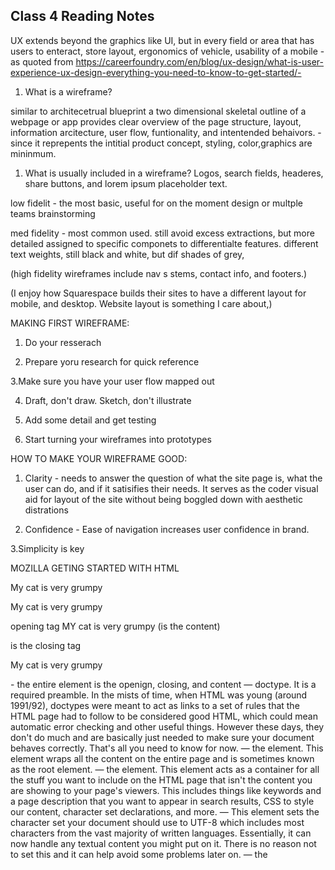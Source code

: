 ## Class 4 Reading Notes

UX extends beyond the graphics like UI,  but in every field or area that has users to enteract, store layout, ergonomics of vehicle, usability of a mobile -   as quoted from https://careerfoundry.com/en/blog/ux-design/what-is-user-experience-ux-design-everything-you-need-to-know-to-get-started/- 


1. What is a wireframe?

similar to architecetrual blueprint
a two dimensional skeletal outline of a webpage or app
provides clear overview of the page structure, layout, information arcitecture, user flow, funtionality, and intentended behaivors.
-since it reprepents the intitial product concept, styling, color,graphics are mininmum.

1. What is usually included in a wireframe? 
Logos, search fields, headeres, share buttons, and lorem ipsum placeholder text.

low fidelit - the most basic, useful for on the moment design or multple teams brainstorming

med fidelity - most common used. still avoid excess extractions, but more detailed assigned to specific componets to differentialte features.
different text weights, still black and white, but dif shades of grey,

(high fidelity wireframes include nav s stems, contact info, and footers.) 


(I enjoy how Squarespace builds their sites to have a different layout for mobile, and desktop. Website layout is something I care about,)

MAKING FIRST WIREFRAME:

1. Do your resserach

2. Prepare yoru research for quick reference

3.Make sure you have your user flow mapped out

4. Draft, don't draw. Sketch, don't illustrate

5. Add some detail and get testing

6. Start turning your wireframes into prototypes



HOW TO MAKE YOUR WIREFRAME GOOD:

1. Clarity - needs to answer the question of what the site page is, what the user can do, and if it satisifies their needs. It serves as the coder visual aid for layout of the site without being boggled down with aesthetic distrations

2. Confidence - Ease of navigation increases user confidence in brand.

3.Simplicity is key



MOZILLA GETING STARTED WITH HTML

My cat is very grumpy
<p>My cat is very grumpy</p>
<p> opening tag
MY cat is very grumpy (is the content)
</p> is the closing tag
<p>My cat is very grumpy</p> - the entire element is the openign, closing, and content


<!DOCTYPE html> — doctype. It is a required preamble. In the mists of time, when HTML was young (around 1991/92), doctypes were meant to act as links to a set of rules that the HTML page had to follow to be considered good HTML, which could mean automatic error checking and other useful things. However these days, they don't do much and are basically just needed to make sure your document behaves correctly. That's all you need to know for now.
<html></html> — the <html> element. This element wraps all the content on the entire page and is sometimes known as the root element.
<head></head> — the <head> element. This element acts as a container for all the stuff you want to include on the HTML page that isn't the content you are showing to your page's viewers. This includes things like keywords and a page description that you want to appear in search results, CSS to style our content, character set declarations, and more.
<meta charset="utf-8"> — This element sets the character set your document should use to UTF-8 which includes most characters from the vast majority of written languages. Essentially, it can now handle any textual content you might put on it. There is no reason not to set this and it can help avoid some problems later on.
<title></title> — the <title> element. This sets the title of your page, which is the title that appears in the browser tab the page is loaded in. It is also used to describe the page when you bookmark/favorite it.
<body></body> — the <body> element. This contains all the content that you want to show to web users when they visit your page, whether that's text, images, videos, games, playable audio tracks, or whatever else.


HEading levels (there are 6)
<!-- 4 heading levels: -->
<h1>My main title</h1>
<h2>My top level heading</h2>
<h3>My subheading</h3>
<h4>My sub-subheading</h4>

NOTE: Note: Anything in HTML between <!-- and --> is an HTML comment. The browser ignores comments as it renders the code. In other words, they are not visible on the page - just in the code. HTML comments are a way for you to write helpful notes about your code or logic.

SEMANTICS
In programming, Semantics refers to the meaning of a piece of code — for example "what effect does running that line of JavaScript have?", or "what purpose or role does that HTML element have" (rather than "what does it look like?".)

Semantics in JavaScript
In JavaScript, consider a function that takes a string parameter, and returns an <li> element with that string as its textContent. Would you need to look at the code to understand what the function did if it was called build('Peach'), or createLiWithContent('Peach')?

Semantics in CSS
In CSS, consider styling a list with li elements representing different types of fruits. Would you know what part of the DOM is being selected with div > ul > li, or .fruits__item?

Semantics in HTML
In HTML, for example, the <h1> element is a semantic element, which gives the text it wraps around the role (or meaning) of "a top level heading on your page."